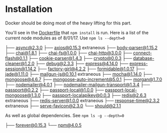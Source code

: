 # Installation

Docker should be doing most of the heavy lifting for this part.

You'll see in the [Dockerfile](../Dockerfile) that `npm install` is run.  Here is a list of the current node modules as of 8/01/17.  Use `npm ls --depth=0`

├── async@2.3.0
├── axios@0.15.3 extraneous
├── body-parser@1.15.2
├── chai@1.8.1
├── chai-fs@1.0.0
├── chai-http@3.0.0
├── connect-flash@0.1.1
├── cookie-parser@1.4.3
├── crypto@0.0.3
├── database-cleaner@1.2.0
├── debug@2.3.3
├── express@4.14.0
├── express-session@1.14.2
├── factory-girl@4.2.2
├── formidable@1.0.17
├── jade@1.11.0
├── mailgun-js@0.10.1 extraneous
├── mocha@1.14.0
├── mongoose@4.6.7
├── mongoose-auto-increment@5.0.1
├── morgan@1.7.0
├── nodemailer@4.0.1
├── nodemailer-mailgun-transport@1.3.4
├── passport@0.2.2
├── passport-local@1.0.0
├── passport-local-mongoose@1.3.0
├── passport-localapikey@0.0.3
├── redis@2.6.3 extraneous
├── redis-server@1.0.0 extraneous
├── response-time@2.3.2 extraneous
├── serve-favicon@2.3.0
└── should@2.1.1

As well as global dependencies.  See `npm ls -g --depth=0`

├── forever@0.15.3
└── npm@4.0.5
